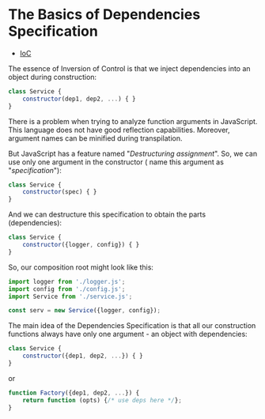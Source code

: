 # The Basics of Dependencies Specification

* [IoC](../ioc/README.md)

The essence of Inversion of Control is that we inject dependencies into an object during construction:

```javascript
class Service {
    constructor(dep1, dep2, ...) { }
}
```

There is a problem when trying to analyze function arguments in JavaScript. This language does not have good reflection
capabilities. Moreover, argument names can be minified during transpilation.

But JavaScript has a feature named "_Destructuring assignment_". So, we can use only one argument in the constructor (
name this argument as "_specification_"):

```javascript
class Service {
    constructor(spec) { }
}
```

And we can destructure this specification to obtain the parts (dependencies):

```javascript
class Service {
    constructor({logger, config}) { }
}
```

So, our composition root might look like this:

```javascript
import logger from './logger.js';
import config from './config.js';
import Service from './service.js';

const serv = new Service({logger, config});
```

The main idea of the Dependencies Specification is that all our construction functions always have only one argument -
an object with dependencies:

```javascript
class Service {
    constructor({dep1, dep2, ...}) { }
}
```

or 

```javascript
function Factory({dep1, dep2, ...}) {
    return function (opts) {/* use deps here */};
}
```